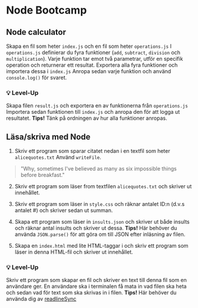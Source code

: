 # Node Bootcamp

## Node calculator
Skapa en fil som heter `index.js` och en fil som heter `operations.js`
I `operations.js` definierar du fyra funktioner (`add`, `subtract`, `division` och `multiplication`). Varje funktion tar emot två parametrar, utför en specifik operation och returnerar ett resultat.
Exportera alla fyra funktioner och importera dessa i `index.js`
Anropa sedan varje funktion och använd `console.log()` för svaret.

### 💡 Level-Up 
Skapa filen `result.js` och exportera en av funktionerna från `operations.js` Importera sedan funktionen till `index.js` och anropa den för att logga ut resultatet. 
**Tips!** Tänk på ordningen av hur alla funktioner anropas.

## Läsa/skriva med Node
1. Skriv ett program som sparar citatet nedan i en textfil som heter `alicequotes.txt` Använd `writeFile`.
> "Why, sometimes I've believed as many as six impossible things before breakfast."

2. Skriv ett program som läser from textfilen `alicequotes.txt` och skriver ut innehållet.

3. Skriv ett program som läser in `style.css` och räknar antalet ID:n (d.v.s antalet #) och skriver sedan ut summan.

4. Skapa ett program som läser in `insults.json` och skriver ut både insults och räknar antal insults och skriver ut dessa. 
**Tips!** Här behöver du använda `JSON.parse()` för att göra om till JSON efter inläsning av filen.

5. Skapa en `index.html` med lite HTML-taggar i och skriv ett program som läser in denna HTML-fil och skriver ut innehållet.

### 💡 Level-Up 
Skriv ett program som skapar en fil och skriver en text till denna fil som en användare ger. En användare ska i terminalen få mata in vad filen ska heta och sedan vad för text som ska skrivas in i filen. 
**Tips!** Här behöver du använda dig av [readlineSync](https://www.npmjs.com/package/readline-sync)
